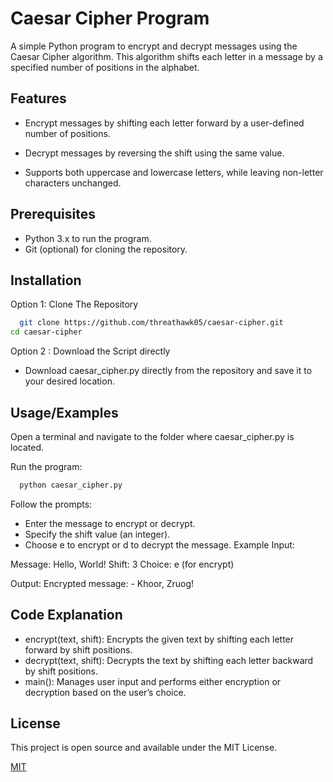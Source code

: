 # Caesar Cipher Program

A simple Python program to encrypt and decrypt messages using the Caesar Cipher algorithm. This algorithm shifts each letter in a message by a specified number of positions in the alphabet.

## Features

- Encrypt messages by shifting each letter forward by a user-defined number of positions.
- Decrypt messages by reversing the shift using the same value.

- Supports both uppercase and lowercase letters, while leaving non-letter characters unchanged.

## Prerequisites
- Python 3.x to run the program.
- Git (optional) for cloning the repository.
  
## Installation

Option 1: Clone The Repository

```bash
  git clone https://github.com/threathawk05/caesar-cipher.git
cd caesar-cipher

```
Option 2 : Download the Script directly
- Download caesar_cipher.py directly from the repository and save it to your desired location.

## Usage/Examples
Open a terminal and navigate to the folder where caesar_cipher.py is located.

Run the program:

```bash
  python caesar_cipher.py

```

Follow the prompts:

- Enter the message to encrypt or decrypt.
- Specify the shift value (an integer).
- Choose e to encrypt or d to decrypt the message.
Example
Input:

Message: Hello, World!
Shift: 3
Choice: e (for encrypt)

Output:
Encrypted message: -
Khoor, Zruog!



## Code Explanation
- encrypt(text, shift): Encrypts the given text by shifting each letter forward by shift positions.
- decrypt(text, shift): Decrypts the text by shifting each letter backward by shift positions.
- main(): Manages user input and performs either encryption or decryption based on the user’s choice.
  
## License

This project is open source and available under the MIT License.

[MIT](https://choosealicense.com/licenses/mit/)

